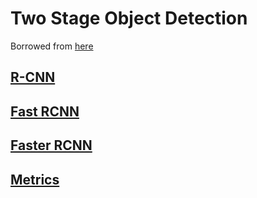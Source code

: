# Two Stage Object Detection

Borrowed from [here](https://towardsdatascience.com/r-cnn-fast-r-cnn-faster-r-cnn-yolo-object-detection-algorithms-36d53571365e)

## [R-CNN](https://github.com/ztlevi/Machine_Learning_Questions/tree/26cb30cb7a3ec95f737534585c8ae80567d03d7b/docs/Neural_Networks/Two_Stage_Object_Detection/docs/Neural_Networks/Two_Stage_Object_Detection/R-CNN.md)

## [Fast RCNN](https://github.com/ztlevi/Machine_Learning_Questions/tree/26cb30cb7a3ec95f737534585c8ae80567d03d7b/docs/Neural_Networks/Two_Stage_Object_Detection/docs/Neural_Networks/Two_Stage_Object_Detection/Fast-RCNN.md)

## [Faster RCNN](https://github.com/ztlevi/Machine_Learning_Questions/tree/26cb30cb7a3ec95f737534585c8ae80567d03d7b/docs/Neural_Networks/Two_Stage_Object_Detection/docs/Neural_Networks/Two_Stage_Object_Detection/Faster-RCNN.md)

## [Metrics](https://github.com/ztlevi/Machine_Learning_Questions/tree/26cb30cb7a3ec95f737534585c8ae80567d03d7b/docs/Neural_Networks/Two_Stage_Object_Detection/docs/Neural_Networks/Two_Stage_Object_Detection/Metrics.md)

